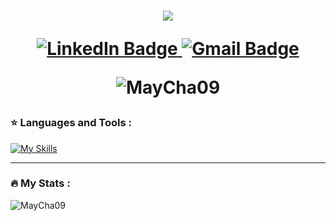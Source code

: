 <h1 align="center">
<img src="https://readme-typing-svg.herokuapp.com?font=Arsenal+SC&size=35&color=95BDFFF&width=400&height=70&lines=Hi,+I'm+Chalinee+Saelee;Nice+To+Meet+You+🥰&center=true"></a></p>
<div id="badges">
  <a href="https://www.linkedin.com/in/chalinee-saelee-3b126431b">
    <img src="https://img.shields.io/badge/LinkedIn-blue?style=for-the-badge&logo=linkedin&logoColor=white" alt="LinkedIn Badge"/>
  </a>
  <a href="mailto:chalinee.saelee@gmail.com">
    <img src="https://img.shields.io/badge/Gmail-D14836?style=for-the-badge&logo=gmail&logoColor=white" alt="Gmail Badge"/>
  </a>
  <p align="center"> <img src="https://komarev.com/ghpvc/?username=MayCha09&label=Profile%20views&color=0e75b6&style=flat" alt="MayCha09" /> </p>
</div>
</h1>
    

### :star: Languages and Tools :
[![My Skills](https://skillicons.dev/icons?i=js,html,css,react,py,dart,flutter,nodejs,docker)](https://skillicons.dev)

---

### :fire: My Stats :
<p><img align="left" src="https://github-readme-stats.vercel.app/api/top-langs?username=MayCha09&show_icons=true&locale=en&layout=compact" alt="MayCha09" /></p>

    
